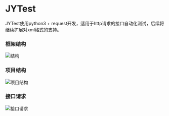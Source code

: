 # JYTest
JYTest使用python3 + request开发，适用于http请求的接口自动化测试，后续将继续扩展对xml格式的支持。

### 框架结构

![结构](http://p7dnmc2z3.bkt.clouddn.com/JYTest%E6%9E%B6%E6%9E%84.png)

### 项目结构

![项目结构](http://p7dnmc2z3.bkt.clouddn.com/JYTest.png)

### 接口请求

![接口请求](http://p7dnmc2z3.bkt.clouddn.com/%E4%B8%9A%E5%8A%A1HTTP%E8%AF%B7%E6%B1%82.jpg)




